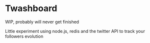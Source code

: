 # Twashboard

WIP, probably will never get finished

Little experiment using node.js, redis and the twitter API to track your
followers evolution
